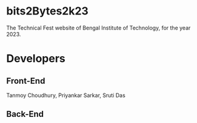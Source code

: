 # bits2Bytes2k23
The Technical Fest website of Bengal Institute of Technology, for the year 2023.

# Developers
## Front-End
Tanmoy Choudhury, 
Priyankar Sarkar, 
Sruti Das
## Back-End